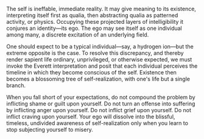The self is ineffable, immediate reality. It may give meaning to its existence, interpreting itself first as qualia, then abstracting qualia as patterned activity, or physics. Occupying these projected layers of intelligibility it conjures an identity—its ego. The ego may see itself as one individual among many, a discrete excitation of an underlying field.
  
One should expect to be a typical individual—say, a hydrogen ion—but the extreme opposite is the case. To resolve this discrepancy, and thereby render sapient life ordinary, unprivileged, or otherwise expected, we must invoke the Everett interpretation and posit that each individual perceives the timeline in which they become conscious of the self. Existence then becomes a blossoming tree of self-realization, with one's life but a single branch. 

When you fall short of your expectations, do not compound the problem by inflicting shame or guilt upon yourself. Do not turn an offense into suffering by inflicting anger upon yourself. Do not inflict grief upon yourself. Do not inflict craving upon yourself. Your ego will dissolve into the blissful, timeless, undivided awareness of self-realization only when you learn to stop subjecting yourself to misery.

